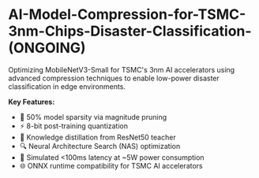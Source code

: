 # AI-Model-Compression-for-TSMC-3nm-Chips-Disaster-Classification- (ONGOING)
Optimizing MobileNetV3-Small for TSMC's 3nm AI accelerators using advanced compression techniques to enable low-power disaster classification in edge environments.

**Key Features:**
- 🎯 50% model sparsity via magnitude pruning
- ⚡ 8-bit post-training quantization
- 🧠 Knowledge distillation from ResNet50 teacher
- 🔍 Neural Architecture Search (NAS) optimization
- 🔋 Simulated <100ms latency at ~5W power consumption
- 🌐 ONNX runtime compatibility for TSMC AI accelerators
